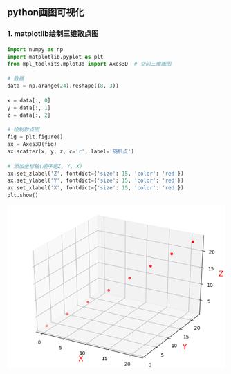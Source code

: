 ## python画图可视化

### 1. matplotlib绘制三维散点图

```python
import numpy as np
import matplotlib.pyplot as plt
from mpl_toolkits.mplot3d import Axes3D  # 空间三维画图

# 数据
data = np.arange(24).reshape((8, 3))

x = data[:, 0]
y = data[:, 1]
z = data[:, 2]

# 绘制散点图
fig = plt.figure()
ax = Axes3D(fig)
ax.scatter(x, y, z, c='r', label='随机点')

# 添加坐标轴(顺序是Z, Y, X)
ax.set_zlabel('Z', fontdict={'size': 15, 'color': 'red'})
ax.set_ylabel('Y', fontdict={'size': 15, 'color': 'red'})
ax.set_xlabel('X', fontdict={'size': 15, 'color': 'red'})
plt.show()
```

![matplotlib_3d](img/matplotlib_3d.png)



